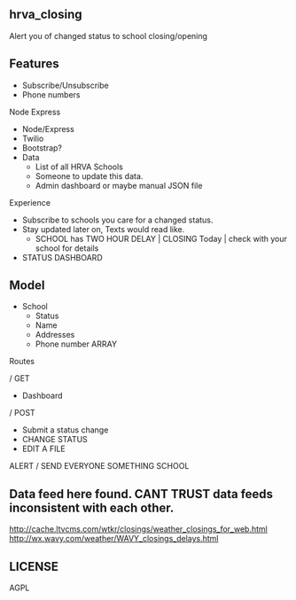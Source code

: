 hrva_closing
----
Alert you of changed status to school closing/opening


Features
---
- Subscribe/Unsubscribe
- Phone numbers

Node Express
- Node/Express
- Twilio
- Bootstrap?
- Data
    - List of all HRVA Schools
    - Someone to update this data.
    - Admin dashboard or maybe manual JSON file

Experience
- Subscribe to schools you care for a changed status.
- Stay updated later on, Texts would read like.
   - SCHOOL has TWO HOUR DELAY | CLOSING Today | check with your school for details
- STATUS DASHBOARD

Model
---
- School
   - Status
   - Name
   - Addresses
   - Phone number ARRAY

Routes

/ GET
 - Dashboard

/ POST
 - Submit a status change
 - CHANGE STATUS
 - EDIT A FILE

ALERT
/ SEND EVERYONE SOMETHING SCHOOL

Data feed here found. **CANT TRUST** data feeds inconsistent with each other.
---
http://cache.ltvcms.com/wtkr/closings/weather_closings_for_web.html
http://wx.wavy.com/weather/WAVY_closings_delays.html

LICENSE
---
AGPL
